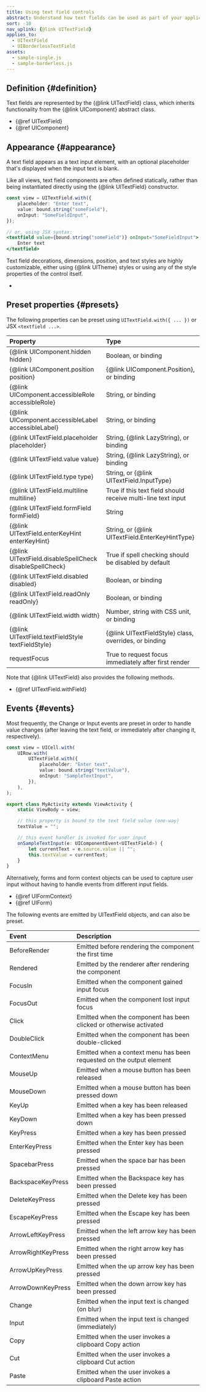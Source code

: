 ```yaml
---
title: Using text field controls
abstract: Understand how text fields can be used as part of your application UI
sort: -10
nav_uplink: {@link UITextField}
applies_to:
  - UITextField
  - UIBorderlessTextField
assets:
  - sample-single.js
  - sample-borderless.js
---
```


## Definition {#definition}

Text fields are represented by the {@link UITextField} class, which inherits functionality from the {@link UIComponent} abstract class.

- {@ref UITextField}
- {@ref UIComponent}

## Appearance {#appearance}

A text field appears as a text input element, with an optional placeholder that's displayed when the input text is blank.

<!--{{iframesample js="./sample-single.js" short}}-->

Like all views, text field components are often defined statically, rather than being instantiated directly using the {@link UITextField} constructor.

```ts
const view = UITextField.with({
	placeholder: "Enter text",
	value: bound.string("someField"),
	onInput: "SomeFieldInput",
});
```

```jsx
// or, using JSX syntax:
<textfield value={bound.string("someField")} onInput="SomeFieldInput">
	Enter text
</textfield>
```

Text field decorations, dimensions, position, and text styles are highly customizable, either using {@link UITheme} styles or using any of the style properties of the control itself.

<!--{{html-attr class="pagerefblock_list"}}-->

- <!--{{pagerefblock path="content/en/docs/main/guide/Styles"}}-->

## Preset properties {#presets}

The following properties can be preset using `UITextField.with({ ... })` or JSX `<textfield ...>`.

| Property                                                | Type                                                         |
| :------------------------------------------------------ | :----------------------------------------------------------- |
| {@link UIComponent.hidden hidden}                       | Boolean, or binding                                          |
| {@link UIComponent.position position}                   | {@link UIComponent.Position}, or binding                     |
| {@link UIComponent.accessibleRole accessibleRole}       | String, or binding                                           |
| {@link UIComponent.accessibleLabel accessibleLabel}     | String, or binding                                           |
| {@link UITextField.placeholder placeholder}             | String, {@link LazyString}, or binding                       |
| {@link UITextField.value value}                         | String, {@link LazyString}, or binding                       |
| {@link UITextField.type type}                           | String, or {@link UITextField.InputType}                     |
| {@link UITextField.multiline multiline}                 | True if this text field should receive multi-line text input |
| {@link UITextField.formField formField}                 | String                                                       |
| {@link UITextField.enterKeyHint enterKeyHint}           | String, or {@link UITextField.EnterKeyHintType}              |
| {@link UITextField.disableSpellCheck disableSpellCheck} | True if spell checking should be disabled by default         |
| {@link UITextField.disabled disabled}                   | Boolean, or binding                                          |
| {@link UITextField.readOnly readOnly}                   | Boolean, or binding                                          |
| {@link UITextField.width width}                         | Number, string with CSS unit, or binding                     |
| {@link UITextField.textFieldStyle textFieldStyle}       | {@link UITextFieldStyle} class, overrides, or binding        |
| requestFocus                                            | True to request focus immediately after first render         |

Note that {@link UITextField} also provides the following methods.

- {@ref UITextField.withField}

## Events {#events}

Most frequently, the Change or Input events are preset in order to handle value changes (after leaving the text field, or immediately after changing it, respectively).

```ts
const view = UICell.with(
	UIRow.with(
		UITextField.with({
			placeholder: "Enter text",
			value: bound.string("textValue"),
			onInput: "SampleTextInput",
		}),
	),
);

export class MyActivity extends ViewActivity {
	static ViewBody = view;

	// this property is bound to the text field value (one-way)
	textValue = "";

	// this event handler is invoked for user input
	onSampleTextInput(e: UIComponentEvent<UITextField>) {
		let currentText = e.source.value || "";
		this.textValue = currentText;
	}
}
```

Alternatively, forms and form context objects can be used to capture user input without having to handle events from different input fields.

- {@ref UIFormContext}
- {@ref UIForm}

The following events are emitted by UITextField objects, and can also be preset.

| Event              | Description                                                          |
| :----------------- | :------------------------------------------------------------------- |
| BeforeRender       | Emitted before rendering the component the first time                |
| Rendered           | Emitted by the renderer after rendering the component                |
| FocusIn            | Emitted when the component gained input focus                        |
| FocusOut           | Emitted when the component lost input focus                          |
| Click              | Emitted when the component has been clicked or otherwise activated   |
| DoubleClick        | Emitted when the component has been double-clicked                   |
| ContextMenu        | Emitted when a context menu has been requested on the output element |
| MouseUp            | Emitted when a mouse button has been released                        |
| MouseDown          | Emitted when a mouse button has been pressed down                    |
| KeyUp              | Emitted when a key has been released                                 |
| KeyDown            | Emitted when a key has been pressed down                             |
| KeyPress           | Emitted when a key has been pressed                                  |
| EnterKeyPress      | Emitted when the Enter key has been pressed                          |
| SpacebarPress      | Emitted when the space bar has been pressed                          |
| BackspaceKeyPress  | Emitted when the Backspace key has been pressed                      |
| DeleteKeyPress     | Emitted when the Delete key has been pressed                         |
| EscapeKeyPress     | Emitted when the Escape key has been pressed                         |
| ArrowLeftKeyPress  | Emitted when the left arrow key has been pressed                     |
| ArrowRightKeyPress | Emitted when the right arrow key has been pressed                    |
| ArrowUpKeyPress    | Emitted when the up arrow key has been pressed                       |
| ArrowDownKeyPress  | Emitted when the down arrow key has been pressed                     |
| Change             | Emitted when the input text is changed (on blur)                     |
| Input              | Emitted when the input text is changed (immediately)                 |
| Copy               | Emitted when the user invokes a clipboard Copy action                |
| Cut                | Emitted when the user invokes a clipboard Cut action                 |
| Paste              | Emitted when the user invokes a clipboard Paste action               |
